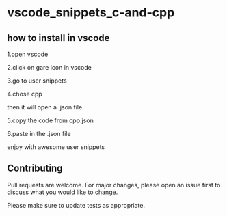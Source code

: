 # vscode_snippets_c-and-cpp
## how to install in vscode
1.open vscode 

2.click on gare icon in vscode

3.go to user snippets

4.chose cpp

then it will open a .json file 

5.copy the code from cpp.json

6.paste in the .json file

enjoy with awesome user snippets

## Contributing
Pull requests are welcome. For major changes, please open an issue first to discuss what you would like to change.

Please make sure to update tests as appropriate.
